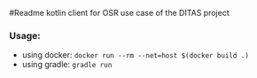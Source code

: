 #Readme
kotlin client for OSR use case of the DITAS project

### Usage:
* using docker:  ``docker run --rm --net=host $(docker build .)``
* using gradle: ``gradle run``


